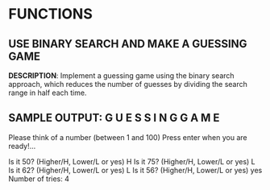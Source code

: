 # FUNCTIONS

## USE BINARY SEARCH AND MAKE A GUESSING GAME 

**DESCRIPTION**: 
Implement a guessing game using the binary search approach, which reduces the number of guesses by dividing the search range in half each time. 

**SAMPLE OUTPUT:**
G U E S S I N G    G A M E
--------------------------
Please think of a number (between 1 and 100) 
Press enter when you are ready!...

Is it 50? (Higher/H, Lower/L or yes) H
Is it 75? (Higher/H, Lower/L or yes) L
Is it 62? (Higher/H, Lower/L or yes) L
Is it 56? (Higher/H, Lower/L or yes) yes
Number of tries: 4
